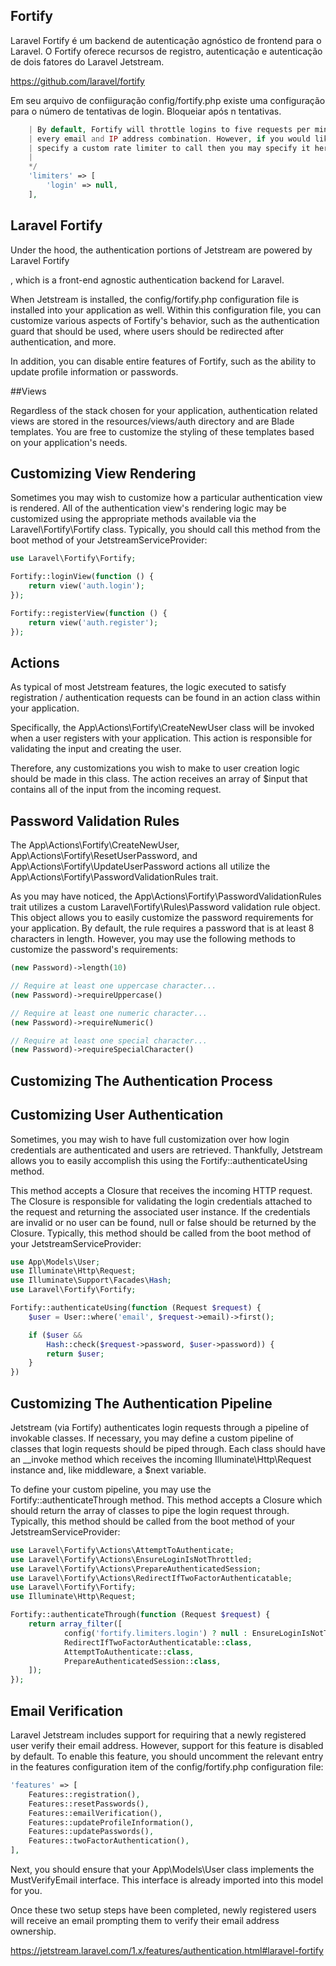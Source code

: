 ## Fortify

Laravel Fortify é um backend de autenticação agnóstico de frontend para o Laravel. O Fortify oferece recursos de registro, autenticação e autenticação de dois fatores do Laravel Jetstream.

https://github.com/laravel/fortify

Em seu arquivo de confiiguração config/fortify.php existe uma configuração para o número de tentativas de login. Bloqueiar após n tentativas.
```php
    | By default, Fortify will throttle logins to five requests per minute for
    | every email and IP address combination. However, if you would like to
    | specify a custom rate limiter to call then you may specify it here.
    |
    */
    'limiters' => [
        'login' => null,
    ],
```

## Laravel Fortify

Under the hood, the authentication portions of Jetstream are powered by Laravel Fortify

, which is a front-end agnostic authentication backend for Laravel.

When Jetstream is installed, the config/fortify.php configuration file is installed into your application as well. Within this configuration file, you can customize various aspects of Fortify's behavior, such as the authentication guard that should be used, where users should be redirected after authentication, and more.

In addition, you can disable entire features of Fortify, such as the ability to update profile information or passwords.

##Views

Regardless of the stack chosen for your application, authentication related views are stored in the resources/views/auth directory and are Blade templates. You are free to customize the styling of these templates based on your application's needs.

## Customizing View Rendering

Sometimes you may wish to customize how a particular authentication view is rendered. All of the authentication view's rendering logic may be customized using the appropriate methods available via the Laravel\Fortify\Fortify class. Typically, you should call this method from the boot method of your JetstreamServiceProvider:
```php
use Laravel\Fortify\Fortify;

Fortify::loginView(function () {
    return view('auth.login');
});

Fortify::registerView(function () {
    return view('auth.register');
});
```
## Actions

As typical of most Jetstream features, the logic executed to satisfy registration / authentication requests can be found in an action class within your application.

Specifically, the App\Actions\Fortify\CreateNewUser class will be invoked when a user registers with your application. This action is responsible for validating the input and creating the user.

Therefore, any customizations you wish to make to user creation logic should be made in this class. The action receives an array of $input that contains all of the input from the incoming request.

## Password Validation Rules

The App\Actions\Fortify\CreateNewUser, App\Actions\Fortify\ResetUserPassword, and App\Actions\Fortify\UpdateUserPassword actions all utilize the App\Actions\Fortify\PasswordValidationRules trait.

As you may have noticed, the App\Actions\Fortify\PasswordValidationRules trait utilizes a custom Laravel\Fortify\Rules\Password validation rule object. This object allows you to easily customize the password requirements for your application. By default, the rule requires a password that is at least 8 characters in length. However, you may use the following methods to customize the password's requirements:
```php
(new Password)->length(10)

// Require at least one uppercase character...
(new Password)->requireUppercase()

// Require at least one numeric character...
(new Password)->requireNumeric()

// Require at least one special character...
(new Password)->requireSpecialCharacter()
```
## Customizing The Authentication Process
## Customizing User Authentication

Sometimes, you may wish to have full customization over how login credentials are authenticated and users are retrieved. Thankfully, Jetstream allows you to easily accomplish this using the Fortify::authenticateUsing method.

This method accepts a Closure that receives the incoming HTTP request. The Closure is responsible for validating the login credentials attached to the request and returning the associated user instance. If the credentials are invalid or no user can be found, null or false should be returned by the Closure. Typically, this method should be called from the boot method of your JetstreamServiceProvider:
```php
use App\Models\User;
use Illuminate\Http\Request;
use Illuminate\Support\Facades\Hash;
use Laravel\Fortify\Fortify;

Fortify::authenticateUsing(function (Request $request) {
    $user = User::where('email', $request->email)->first();

    if ($user &&
        Hash::check($request->password, $user->password)) {
        return $user;
    }
})
```
## Customizing The Authentication Pipeline

Jetstream (via Fortify) authenticates login requests through a pipeline of invokable classes. If necessary, you may define a custom pipeline of classes that login requests should be piped through. Each class should have an __invoke method which receives the incoming Illuminate\Http\Request instance and, like middleware, a $next variable.

To define your custom pipeline, you may use the Fortify::authenticateThrough method. This method accepts a Closure which should return the array of classes to pipe the login request through. Typically, this method should be called from the boot method of your JetstreamServiceProvider:
```php
use Laravel\Fortify\Actions\AttemptToAuthenticate;
use Laravel\Fortify\Actions\EnsureLoginIsNotThrottled;
use Laravel\Fortify\Actions\PrepareAuthenticatedSession;
use Laravel\Fortify\Actions\RedirectIfTwoFactorAuthenticatable;
use Laravel\Fortify\Fortify;
use Illuminate\Http\Request;

Fortify::authenticateThrough(function (Request $request) {
    return array_filter([
            config('fortify.limiters.login') ? null : EnsureLoginIsNotThrottled::class,
            RedirectIfTwoFactorAuthenticatable::class,
            AttemptToAuthenticate::class,
            PrepareAuthenticatedSession::class,
    ]);
});
```
## Email Verification

Laravel Jetstream includes support for requiring that a newly registered user verify their email address. However, support for this feature is disabled by default. To enable this feature, you should uncomment the relevant entry in the features configuration item of the config/fortify.php configuration file:
```php
'features' => [
    Features::registration(),
    Features::resetPasswords(),
    Features::emailVerification(),
    Features::updateProfileInformation(),
    Features::updatePasswords(),
    Features::twoFactorAuthentication(),
],
```
Next, you should ensure that your App\Models\User class implements the MustVerifyEmail interface. This interface is already imported into this model for you.

Once these two setup steps have been completed, newly registered users will receive an email prompting them to verify their email address ownership.

https://jetstream.laravel.com/1.x/features/authentication.html#laravel-fortify


